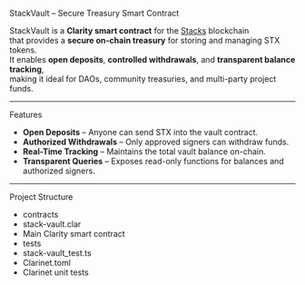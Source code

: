 StackVault – Secure Treasury Smart Contract

StackVault is a **Clarity smart contract** for the [Stacks](https://stacks.org/) blockchain  
that provides a **secure on-chain treasury** for storing and managing STX tokens.  
It enables **open deposits**, **controlled withdrawals**, and **transparent balance tracking**,  
making it ideal for DAOs, community treasuries, and multi-party project funds.

---

Features
- **Open Deposits** – Anyone can send STX into the vault contract.
- **Authorized Withdrawals** – Only approved signers can withdraw funds.
- **Real-Time Tracking** – Maintains the total vault balance on-chain.
- **Transparent Queries** – Exposes read-only functions for balances and authorized signers.

---

Project Structure
- contracts
- stack-vault.clar 
- Main Clarity smart contract
- tests
- stack-vault_test.ts  
- Clarinet.toml 
- Clarinet unit tests
  
